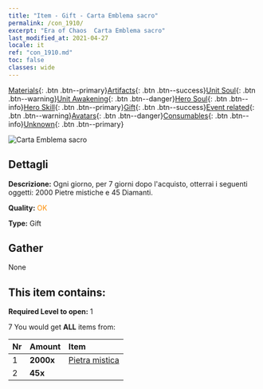 ```yaml
---
title: "Item - Gift - Carta Emblema sacro"
permalink: /con_1910/
excerpt: "Era of Chaos  Carta Emblema sacro"
last_modified_at: 2021-04-27
locale: it
ref: "con_1910.md"
toc: false
classes: wide
---
```

 [Materials](/ItemsIT/){: .btn .btn--primary}[Artifacts](/ItemsIT/Artifacts/){: .btn .btn--success}[Unit Soul](/ItemsIT/UnitSoul/){: .btn .btn--warning}[Unit Awakening](/ItemsIT/UnitAwakening/){: .btn .btn--danger}[Hero Soul](/ItemsIT/HeroSoul/){: .btn .btn--info}[Hero Skill](/ItemsIT/HeroSkill/){: .btn .btn--primary}[Gift](/ItemsIT/Gift/){: .btn .btn--success}[Event related](/ItemsIT/Events/){: .btn .btn--warning}[Avatars](/ItemsIT/Avatars/){: .btn .btn--danger}[Consumables](/ItemsIT/Consumables/){: .btn .btn--info}[Unknown](/ItemsIT/Unknown/){: .btn .btn--primary}

 ![Carta Emblema sacro](/images/t/i_907533.png)

## Dettagli
 **Descrizione:** Ogni giorno, per 7 giorni dopo l'acquisto, otterrai i seguenti oggetti: 2000 Pietre mistiche e 45 Diamanti.

 **Quality:** <span style="color: #FF8C00">OK</span>

 **Type:** Gift

## Gather

  None

## This item contains:

 **Required Level to open:** 1

 7 You would get **ALL** items  from:

  | Nr | Amount |     Item    |
  |:---|:-------|:------------|
  | 1 |  **2000x** | [Pietra mistica](/ItemsIT/con_923/) |  | 
  | 2 |  **45x** | <i class="fas fa-gem"/> |  | 
